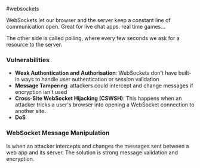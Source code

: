 #websockets

WebSockets let our browser and the server keep a constant line of communication open.
Great for live chat apps. real time games...

The other side is called polling, where every few seconds we ask for a resource to the server.

### Vulnerabilities
- **Weak Authentication and Authorisation**: WebSockets  don't have built-in ways to handle user authentication or session validation
- **Message Tampering**: attackers could intercept and change messages if encryption isn't used
- **Cross-Site WebSocket Hijacking (CSWSH)**: This happens when an attacker tricks a user's browser into opening a WebSocket connection to another site.
- **DoS**


### WebSocket Message Manipulation
Is when an attacker intercepts and changes the messages sent between a web app and its server.
The solution is strong message validation and encryption.